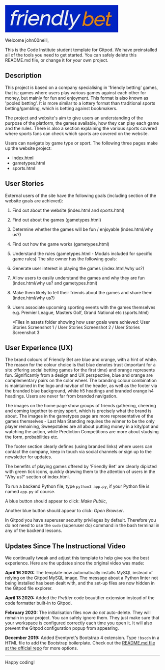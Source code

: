 <img src="assets\images\fblogo1.jpg" style="margin: 0;">

Welcome john00neill,

This is the Code Institute student template for Gitpod. We have preinstalled all of the tools you need to get started. You can safely delete this README.md file, or change it for your own project.

## Description

This project is based on a company specialising in 'friendly betting' games, that is; games where users play various
games against each other for money, but mainly for fun and enjoyment. This format is also known as 'pooled betting'. 
It is more similar to a lottery format than traditional sports betting/gambling, which is betting against bookmakers.  

The project and website's aim to give users an understanding of the purpose of the platform, the games available, how they can play each game and the rules. There is also a section
explaining the various sports covered where sports fans can check which sports are covered on the website.    

Users can navigate by game type or sport. The following three pages make up the website project:
 - index.html
 - gametypes.html
 - sports.html

## User Stories

External users of the site have the following goals (including section of the website goals are achieved):
1.	Find out about the website (index.html and sports.html)
2.	Find out about the games (gametypes.html)
3.	Determine whether the games will be fun / enjoyable (index.html/why us?)
4.	Find out how the game works (gametypes.html)
5.	Understand the rules (gametypes.html - Modals included for specific game rules)
The site owner has the following goals:
1.	Generate user interest in playing the games (index.html/why us?)
2.	Allow users to easily understand the games and why they are fun (index.html/why us? and gametypes.html)
3.	Make them likely to tell their friends about the games and share them (index.html/why us?)
4.	Users associate upcoming sporting events with the games themselves e.g. Premier League, Masters Golf, 
    Grand National etc (sports.html)

    *Files in assets folder showing how user goals were achieved: 
    User Stories Screenshot 1 / User Stories Screenshot 2 / User Stories Screenshot 3
    
## User Experience (UX)

The brand colours of Friendly Bet are blue and orange, with a hint of white. The reason for the colour choice is 
that blue denotes trust (important for a site offering social betting games for the first time) and orange 
represents fun. Significantly from a design and UX perspective, blue and orange are complementary pairs on the 
color wheel. The branding colour combination is maintained in the logo and navbar of the header, as well as the 
footer via the branded blue background, white h5 headings and branded orange h4 headings. Users are never far
from branded navigation.

The images on the home page show groups of friends gathering, cheering and coming together to enjoy sport, which is precisely
what the brand is about. The images in the gametypes page are more representative of the games themselves - Last Man Standing
requires the winner to be the only player remaining, Sweepstakes are all about putting money in a kity/pot and watching the
action, while Prediction Competitions are more about studying the form, probabilities etc.

The footer section clearly defines (using branded links) where users can contact the company, keep in
touch via social channels or sign up to the newsletter for updates.

The benefits of playing games offered by 'Friendly Bet' are clearly dipicted with green tick icons, quickly drawing them
to the attention of users in the 'Why us?' section of index.html.


To run a backend Python file, type `python3 app.py`, if your Python file is named `app.py` of course.

A blue button should appear to click: *Make Public*,

Another blue button should appear to click: *Open Browser*.

In Gitpod you have superuser security privileges by default. Therefore you do not need to use the `sudo` (superuser do) command in the bash terminal in any of the backend lessons.

## Updates Since The Instructional Video

We continually tweak and adjust this template to help give you the best experience. Here are the updates since the original video was made:

**April 16 2020:** The template now automatically installs MySQL instead of relying on the Gitpod MySQL image. The message about a Python linter not being installed has been dealt with, and the set-up files are now hidden in the Gitpod file explorer.

**April 13 2020:** Added the _Prettier_ code beautifier extension instead of the code formatter built-in to Gitpod.

**February 2020:** The initialisation files now _do not_ auto-delete. They will remain in your project. You can safely ignore them. They just make sure that your workspace is configured correctly each time you open it. It will also prevent the Gitpod configuration popup from appearing.

**December 2019:** Added Eventyret's Bootstrap 4 extension. Type `!bscdn` in a HTML file to add the Bootstrap boilerplate. Check out the <a href="https://github.com/Eventyret/vscode-bcdn" target="_blank">README.md file at the official repo</a> for more options.

--------

Happy coding!
